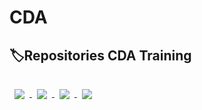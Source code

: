 # CDA

##  :label:Repositories CDA Training 
<a href="https://github.com/dylanbourdais/veterinaire">
  <img align="center" style="margin:1rem 0.5rem" src="https://github-readme-stats.vercel.app/api/pin/?username=dylanbourdais&repo=veterinaire&title_color=ffffff&text_color=c9cacc&icon_color=4AB197&bg_color=1A2B34" />
  
  <a href="https://github.com/dylanbourdais/pokedex">
  <img align="center" style="margin:1rem 0.5rem" src="https://github-readme-stats.vercel.app/api/pin/?username=dylanbourdais&repo=pokedex&title_color=ffffff&text_color=c9cacc&icon_color=4AB197&bg_color=1A2B34" />
</a>

<a href="https://github.com/dylanbourdais/eleves">
  <img align="center" style="margin:1rem 0.5rem" src="https://github-readme-stats.vercel.app/api/pin/?username=dylanbourdais&repo=eleves&title_color=ffffff&text_color=c9cacc&icon_color=4AB197&bg_color=1A2B34" />
</a>

<a href="https://github.com/dylanbourdais/textarea">
  <img align="center" style="margin:1rem 0.5rem" src="https://github-readme-stats.vercel.app/api/pin/?username=dylanbourdais&repo=textarea&title_color=ffffff&text_color=c9cacc&icon_color=4AB197&bg_color=1A2B34" />
</a>

